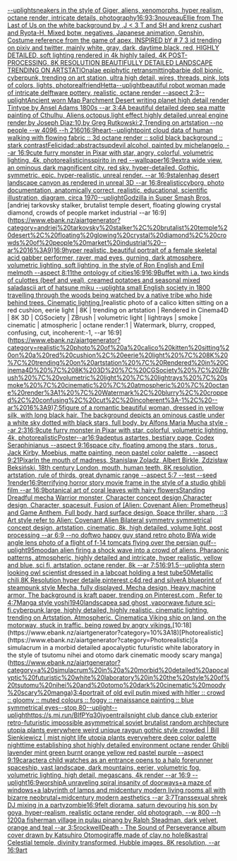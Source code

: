 [--uplight](https://www.ebank.nz/aiartgenerator?category=--uplight)[](https://www.ebank.nz/aiartgenerator?category=)[sneakers in the style of Giger, aliens, xenomorphs, hyper realism, octane render, intricate details, photography](https://www.ebank.nz/aiartgenerator?category=sneakers%20in%20the%20style%20of%20Giger%2C%20aliens%2C%20xenomorphs%2C%20hyper%20realism%2C%20octane%20render%2C%20intricate%20details%2C%20photography)[16:9](https://www.ebank.nz/aiartgenerator?category=16%3A9)[3:3](https://www.ebank.nz/aiartgenerator?category=3%3A3)[nouveau](https://www.ebank.nz/aiartgenerator?category=nouveau)[Ellie from The Last of Us on the white background by ,J < 3 T and SH and krenz cushart and Ryota-H, Mixed botw, negatives, Japanese animation, Genshin, Costume reference from the game of apex, INSPIRED bY # 7 3 id trending on pixiv and twitter, mainly white, gray, dark, daytime,black, red, HIGHLY DETAILED, soft lighting rendered in 4k highly tailed, 4K POST- PROCESSING, 8K RESOLUTION BEAUTIFULLY DETAILED LANDSCAPE TRENDING ON ARTSTATIOn](https://www.ebank.nz/aiartgenerator?category=Ellie%20from%20The%20Last%20of%20Us%20on%20the%20white%20background%20by%20%2CJ%20%3C%203%20T%20and%20SH%20and%20krenz%20cushart%20and%20Ryota-H%2C%20Mixed%20botw%2C%20negatives%2C%20Japanese%20animation%2C%20Genshin%2C%20Costume%20reference%20from%20the%20game%20of%20apex%2C%20INSPIRED%20bY%20%23%207%203%20id%20trending%20on%20pixiv%20and%20twitter%2C%20mainly%20white%2C%20gray%2C%20dark%2C%20daytime%2Cblack%2C%20red%2C%20HIGHLY%20DETAILED%2C%20soft%20lighting%20rendered%20in%204k%20highly%20tailed%2C%204K%20POST-%20PROCESSING%2C%208K%20RESOLUTION%20BEAUTIFULLY%20DETAILED%20LANDSCAPE%20TRENDING%20ON%20ARTSTATIOn)[alae epiphytic retransmitting](https://www.ebank.nz/aiartgenerator?category=alae%20epiphytic%20retransmitting)[barbie doll bionic, cyberpunk, trending on art station, ultra high detail, wires, threads, pink, lots of colors, lights, photoreal](https://www.ebank.nz/aiartgenerator?category=barbie%20doll%20bionic%2C%20cyberpunk%2C%20trending%20on%20art%20station%2C%20ultra%20high%20detail%2C%20wires%2C%20threads%2C%20pink%2C%20lots%20of%20colors%2C%20lights%2C%20photoreal)[friend](https://www.ebank.nz/aiartgenerator?category=friend)[Hetta](https://www.ebank.nz/aiartgenerator?category=Hetta)[--uplight](https://www.ebank.nz/aiartgenerator?category=--uplight)[beautiful robot woman made of intricate delftware pottery, realistic, octane render --aspect 2:3](https://www.ebank.nz/aiartgenerator?category=beautiful%20robot%20woman%20made%20of%20intricate%20delftware%20pottery%2C%20realistic%2C%20octane%20render%20--aspect%202%3A3)[--uplight](https://www.ebank.nz/aiartgenerator?category=--uplight)[Ancient worn Map Parchment Desert writing planet high detail render Tintype by Ansel Adams 1800s --ar 3:4](https://www.ebank.nz/aiartgenerator?category=Ancient%20worn%20Map%20Parchment%20Desert%20writing%20planet%20high%20detail%20render%20Tintype%20by%20Ansel%20Adams%201800s%20--ar%203%3A4)[A beautiful detailed deep sea matte painting of Cthulhu, Aliens,octopus,light effect,highly detailed,unreal engine render,by Joseph Diaz:10,by Greg Rutkowski:2,Trending on artstation --no people --w 4096 --h 2160](https://www.ebank.nz/aiartgenerator?category=A%20beautiful%20detailed%20deep%20sea%20matte%20painting%20of%20Cthulhu%2C%20Aliens%2Coctopus%2Clight%20effect%2Chighly%20detailed%2Cunreal%20engine%20render%2Cby%20Joseph%20Diaz%3A10%2Cby%20Greg%20Rutkowski%3A2%2CTrending%20on%20artstation%20--no%20people%20--w%204096%20--h%202160)[16:9](https://www.ebank.nz/aiartgenerator?category=16%3A9)[heart](https://www.ebank.nz/aiartgenerator?category=heart)[--uplight](https://www.ebank.nz/aiartgenerator?category=--uplight)[point cloud data of human walking with flowing fabric :: 3d octane render :: solid black background :: stark contrast](https://www.ebank.nz/aiartgenerator?category=point%20cloud%20data%20of%20human%20walking%20with%20flowing%20fabric%20%3A%3A%203d%20octane%20render%20%3A%3A%20solid%20black%20background%20%3A%3A%20stark%20contrast)[Felicidad::abstract](https://www.ebank.nz/aiartgenerator?category=Felicidad%3A%3Aabstract)[sup](https://www.ebank.nz/aiartgenerator?category=sup)[devil alcohol, painted by michelangelo, --ar 16:9](https://www.ebank.nz/aiartgenerator?category=devil%20alcohol%2C%20painted%20by%20michelangelo%2C%20--ar%2016%3A9)[cute furry monster in Pixar with star, angry, colorful, volumetric lighting, 4k, photorealistic](https://www.ebank.nz/aiartgenerator?category=cute%20furry%20monster%20in%20Pixar%20with%20star%2C%20angry%2C%20colorful%2C%20volumetric%20lighting%2C%204k%2C%20photorealistic)[insspirito in red  --wallpaper](https://www.ebank.nz/aiartgenerator?category=insspirito%20in%20red%20%20--wallpaper)[16:9](https://www.ebank.nz/aiartgenerator?category=16%3A9)[extra wide view. an ominous dark magnificent city. red sky. hyper-detailed. Gothic. symmetric. epic. hyper-realistic. unreal render. --ar 16:9](https://www.ebank.nz/aiartgenerator?category=extra%20wide%20view.%20an%20ominous%20dark%20magnificent%20city.%20red%20sky.%20hyper-detailed.%20Gothic.%20symmetric.%20epic.%20hyper-realistic.%20unreal%20render.%20--ar%2016%3A9)[stalenhag desert landscape canyon as rendered in unreal 3D   --ar 16:8](https://www.ebank.nz/aiartgenerator?category=stalenhag%20desert%20landscape%20canyon%20as%20rendered%20in%20unreal%203D%20%20%20--ar%2016%3A8)[realistic](https://www.ebank.nz/aiartgenerator?category=realistic)[cyborg, photo documentation, anatomically correct, realistic, educational, scientific illustration, diagram, circa 1970](https://www.ebank.nz/aiartgenerator?category=cyborg%2C%20photo%20documentation%2C%20anatomically%20correct%2C%20realistic%2C%20educational%2C%20scientific%20illustration%2C%20diagram%2C%20circa%201970)[--uplight](https://www.ebank.nz/aiartgenerator?category=--uplight)[Godzilla in Super Smash Bros.](https://www.ebank.nz/aiartgenerator?category=Godzilla%20in%20Super%20Smash%20Bros.)[andriej tarkovsky stalker, brutalist temple desert, floating glowing crystal diamond, crowds of people market industrial --ar 16:9](https://www.ebank.nz/aiartgenerator?category=andriej%20tarkovsky%20stalker%2C%20brutalist%20temple%20desert%2C%20floating%20glowing%20crystal%20diamond%2C%20crowds%20of%20people%20market%20industrial%20--ar%2016%3A9)[16:9](https://www.ebank.nz/aiartgenerator?category=16%3A9)[hyper realistic, beautiful portrait of a female skeletal acid gabber performer, raver, mad eyes, gurning, dark atmosphere, volumetric lighting, soft lighting, in the style of Ron English and Emil melmoth --aspect 8:11](https://www.ebank.nz/aiartgenerator?category=hyper%20realistic%2C%20beautiful%20portrait%20of%20a%20female%20skeletal%20acid%20gabber%20performer%2C%20raver%2C%20mad%20eyes%2C%20gurning%2C%20dark%20atmosphere%2C%20volumetric%20lighting%2C%20soft%20lighting%2C%20in%20the%20style%20of%20Ron%20English%20and%20Emil%20melmoth%20--aspect%208%3A11)[the ontology of cities](https://www.ebank.nz/aiartgenerator?category=the%20ontology%20of%20cities)[16:9](https://www.ebank.nz/aiartgenerator?category=16%3A9)[16:9](https://www.ebank.nz/aiartgenerator?category=16%3A9)[Buffet with i.a. two kinds of culottes (beef and veal), creamed potatoes and seasonal mixed salad](https://www.ebank.nz/aiartgenerator?category=Buffet%20with%20i.a.%20two%20kinds%20of%20culottes%20%28beef%20and%20veal%29%2C%20creamed%20potatoes%20and%20seasonal%20mixed%20salad)[ascii art of hatsune miku --uplight](https://www.ebank.nz/aiartgenerator?category=ascii%20art%20of%20hatsune%20miku%20--uplight)[a small English society in 1800 travelling through the woods being watched by a native tribe who hide behind trees. Cinematic lighting.](https://www.ebank.nz/aiartgenerator?category=a%20small%20English%20society%20in%201800%20travelling%20through%20the%20woods%20being%20watched%20by%20a%20native%20tribe%20who%20hide%20behind%20trees.%20Cinematic%20lighting.)[realistic photo of a calico kitten sitting on a red cushion, eerie light | 8K | trending on artstation | Rendered in Cinema4D | 8K 3D | CGSociety | ZBrush | volumetric light | lightrays | smoke | cinematic | atmospheric | octane render:1 | Watermark, blurry, cropped, confusing, cut, incoherent:-1, --ar 16:9](https://www.ebank.nz/aiartgenerator?category=realistic%20photo%20of%20a%20calico%20kitten%20sitting%20on%20a%20red%20cushion%2C%20eerie%20light%20%7C%208K%20%7C%20trending%20on%20artstation%20%7C%20Rendered%20in%20Cinema4D%20%7C%208K%203D%20%7C%20CGSociety%20%7C%20ZBrush%20%7C%20volumetric%20light%20%7C%20lightrays%20%7C%20smoke%20%7C%20cinematic%20%7C%20atmospheric%20%7C%20octane%20render%3A1%20%7C%20Watermark%2C%20blurry%2C%20cropped%2C%20confusing%2C%20cut%2C%20incoherent%3A-1%2C%20--ar%2016%3A9)[7:5](https://www.ebank.nz/aiartgenerator?category=7%3A5)[figure of a romantic beautiful woman, dressed in yellow silk, with long black hair. The background depicts an ominous castle under a white sky dotted with black stars, full body, by Alfons Maria Mucha style --ar 2:3](https://www.ebank.nz/aiartgenerator?category=figure%20of%20a%20romantic%20beautiful%20woman%2C%20dressed%20in%20yellow%20silk%2C%20with%20long%20black%20hair.%20The%20background%20depicts%20an%20ominous%20castle%20under%20a%20white%20sky%20dotted%20with%20black%20stars%2C%20full%20body%2C%20by%20Alfons%20Maria%20Mucha%20style%20--ar%202%3A3)[16:9](https://www.ebank.nz/aiartgenerator?category=16%3A9)[cute furry monster in Pixar with star, colorful, volumetric lighting, 4k, photorealistic](https://www.ebank.nz/aiartgenerator?category=cute%20furry%20monster%20in%20Pixar%20with%20star%2C%20colorful%2C%20volumetric%20lighting%2C%204k%2C%20photorealistic)[Poster--ar16:9](https://www.ebank.nz/aiartgenerator?category=Poster--ar16%3A9)[adeptus astartes, bestiary page, Codex Seraphinianus --aspect 9:16](https://www.ebank.nz/aiartgenerator?category=adeptus%20astartes%2C%20bestiary%20page%2C%20Codex%20Seraphinianus%20--aspect%209%3A16)[space city, floating among the stars , torus  , Jack Kirby, Moebius, matte painting, neon pastel color palette .  --aspect 9:21](https://www.ebank.nz/aiartgenerator?category=space%20city%2C%20floating%20among%20the%20stars%20%2C%20torus%20%20%2C%20Jack%20Kirby%2C%20Moebius%2C%20matte%20painting%2C%20neon%20pastel%20color%20palette%20.%20%20--aspect%209%3A21)[Pixar](https://www.ebank.nz/aiartgenerator?category=Pixar)[In the mouth of madness, Stanislaw Zoladz, Albert Birkle, Zdzisław Beksiński, 18th century London, mouth, human teeth, 8K resolution, artstation, rule of thirds, great dynamic range --aspect 5:7 --test --seed 1](https://www.ebank.nz/aiartgenerator?category=In%20the%20mouth%20of%20madness%2C%20Stanislaw%20Zoladz%2C%20Albert%20Birkle%2C%20Zdzis%C5%82aw%20Beksi%C5%84ski%2C%2018th%20century%20London%2C%20mouth%2C%20human%20teeth%2C%208K%20resolution%2C%20artstation%2C%20rule%20of%20thirds%2C%20great%20dynamic%20range%20--aspect%205%3A7%20--test%20--seed%201)[render](https://www.ebank.nz/aiartgenerator?category=render)[16:9](https://www.ebank.nz/aiartgenerator?category=16%3A9)[terrifying horror story movie frame in the style of a studio ghibli film --ar 16:9](https://www.ebank.nz/aiartgenerator?category=terrifying%20horror%20story%20movie%20frame%20in%20the%20style%20of%20a%20studio%20ghibli%20film%20--ar%2016%3A9)[botanical art of coral leaves with hairy flowers](https://www.ebank.nz/aiartgenerator?category=botanical%20art%20of%20coral%20leaves%20with%20hairy%20flowers)[Standing Dreadful mecha Warrior monster, Character concept design,Character design,  Character, spacesuit, Fusion of [Alien: Covenant Alien: Prometheus] and Game Anthem,  Full body,  hard surface design, Space thriller, sharp , ::3  Art style refer to Alien: Covenant Alien   Bilateral symmetry       symmetrical   concept design,  artstation, cinematic,  8k, high detailed,  volume light,  post processing    --ar 6:9   --no dof](https://www.ebank.nz/aiartgenerator?category=Standing%20Dreadful%20mecha%20Warrior%20monster%2C%20Character%20concept%20design%2CCharacter%20design%2C%20%20Character%2C%20spacesuit%2C%20Fusion%20of%20%5BAlien%3A%20Covenant%20Alien%3A%20Prometheus%5D%20and%20Game%20Anthem%2C%20%20Full%20body%2C%20%20hard%20surface%20design%2C%20Space%20thriller%2C%20sharp%20%2C%20%3A%3A3%20%20Art%20style%20refer%20to%20Alien%3A%20Covenant%20Alien%20%20%20Bilateral%20symmetry%20%20%20%20%20%20%20symmetrical%20%20%20concept%20design%2C%20%20artstation%2C%20cinematic%2C%20%208k%2C%20high%20detailed%2C%20%20volume%20light%2C%20%20post%20processing%20%20%20%20--ar%206%3A9%20%20%20--no%20dof)[two happy guy stand retro photo BW](https://www.ebank.nz/aiartgenerator?category=two%20happy%20guy%20stand%20retro%20photo%20BW)[a wide angle lens photo of a flight of f-14 tomcats flying over the persian gulf](https://www.ebank.nz/aiartgenerator?category=a%20wide%20angle%20lens%20photo%20of%20a%20flight%20of%20f-14%20tomcats%20flying%20over%20the%20persian%20gulf)[--uplight](https://www.ebank.nz/aiartgenerator?category=--uplight)[95](https://www.ebank.nz/aiartgenerator?category=95)[mood](https://www.ebank.nz/aiartgenerator?category=mood)[an alien firing a shock wave into a crowd of aliens, Pharaonic patterns, atmospheric, highly detailed and intricate, hyper realistic, yellow and blue, sci fi, artstation, octane render, 8k --ar 7:5](https://www.ebank.nz/aiartgenerator?category=an%20alien%20firing%20a%20shock%20wave%20into%20a%20crowd%20of%20aliens%2C%20Pharaonic%20patterns%2C%20atmospheric%2C%20highly%20detailed%20and%20intricate%2C%20hyper%20realistic%2C%20yellow%20and%20blue%2C%20sci%20fi%2C%20artstation%2C%20octane%20render%2C%208k%20--ar%207%3A5)[16:9](https://www.ebank.nz/aiartgenerator?category=16%3A9)[1.5](https://www.ebank.nz/aiartgenerator?category=1.5)[--uplight](https://www.ebank.nz/aiartgenerator?category=--uplight)[a stern looking owl scientist dressed in a labcoat holding a test tube](https://www.ebank.nz/aiartgenerator?category=a%20stern%20looking%20owl%20scientist%20dressed%20in%20a%20labcoat%20holding%20a%20test%20tube)[50](https://www.ebank.nz/aiartgenerator?category=50)[Metallic chili,8K Resolution,hyper detaile,pinterest,c4d,red and silver](https://www.ebank.nz/aiartgenerator?category=Metallic%20chili%2C8K%20Resolution%2Chyper%20detaile%2Cpinterest%2Cc4d%2Cred%20and%20silver)[A blueprint of steampunk style Mecha,  fully displayed, Mecha design, Heavy machine armor,  The background is kraft paper,  trending on Pinterest.com  ,  Refer to 4:7](https://www.ebank.nz/aiartgenerator?category=A%20blueprint%20of%20steampunk%20style%20Mecha%2C%20%20fully%20displayed%2C%20Mecha%20design%2C%20Heavy%20machine%20armor%2C%20%20The%20background%20is%20kraft%20paper%2C%20%20trending%20on%20Pinterest.com%20%20%2C%20%20Refer%20to%204%3A7)[Manga style yoshi](https://www.ebank.nz/aiartgenerator?category=Manga%20style%20yoshi)[1940](https://www.ebank.nz/aiartgenerator?category=1940)[landscape](https://www.ebank.nz/aiartgenerator?category=landscape)[a sad ghost ,vaporwave,future sci-fi,cyberpunk,large, highly detailed, highly realistic. cinematic lighting, trending on Artstation. Atmospheric. Cinematic](https://www.ebank.nz/aiartgenerator?category=a%20sad%20ghost%20%2Cvaporwave%2Cfuture%20sci-fi%2Ccyberpunk%2Clarge%2C%20highly%20detailed%2C%20highly%20realistic.%20cinematic%20lighting%2C%20trending%20on%20Artstation.%20Atmospheric.%20Cinematic)[a Viking ship on land, on the motorway, stuck in traffic. being rowed by angry vikings.](https://www.ebank.nz/aiartgenerator?category=a%20Viking%20ship%20on%20land%2C%20on%20the%20motorway%2C%20stuck%20in%20traffic.%20being%20rowed%20by%20angry%20vikings.)[10:18](https://www.ebank.nz/aiartgenerator?category=10%3A18)[Photorealistic](https://www.ebank.nz/aiartgenerator?category=Photorealistic)[a simulacrum in a morbid detailed apocalyptic futuristic white laboratory in the style of tsutomu nihei and otomo dark cinematic moody scary manga](https://www.ebank.nz/aiartgenerator?category=a%20simulacrum%20in%20a%20morbid%20detailed%20apocalyptic%20futuristic%20white%20laboratory%20in%20the%20style%20of%20tsutomu%20nihei%20and%20otomo%20dark%20cinematic%20moody%20scary%20manga)[3:4](https://www.ebank.nz/aiartgenerator?category=3%3A4)[portrait of old evil putin mixed with hitler :: crowd :: gloomy :: muted colours :: foggy :: renaissance painting :: blue symmetrical eyes--stop 80](https://www.ebank.nz/aiartgenerator?category=portrait%20of%20old%20evil%20putin%20mixed%20with%20hitler%20%3A%3A%20crowd%20%3A%3A%20gloomy%20%3A%3A%20muted%20colours%20%3A%3A%20foggy%20%3A%3A%20renaissance%20painting%20%3A%3A%20blue%20symmetrical%20eyes--stop%2080)[--uplight](https://www.ebank.nz/aiartgenerator?category=--uplight)[--uplight](https://www.ebank.nz/aiartgenerator?category=--uplight)[<https://s.mj.run/BlfPYq30jyo>](https://www.ebank.nz/aiartgenerator?category=%3Chttps%3A//s.mj.run/BlfPYq30jyo%3E)[entrails](https://www.ebank.nz/aiartgenerator?category=entrails)[night club dance club exterior retro-futuristic impossible asymmetrical soviet brutalist random architecture utopia plants everywhere weird unique raygun gothic style crowded | Bill Sienkiewicz |   mist night life utopia plants everywhere deep color palette nighttime establishing shot highly detailed environment octane render Ghibli lavender mint green burnt orange yellow red pastel purple --aspect 9:19](https://www.ebank.nz/aiartgenerator?category=night%20club%20dance%20club%20exterior%20retro-futuristic%20impossible%20asymmetrical%20soviet%20brutalist%20random%20architecture%20utopia%20plants%20everywhere%20weird%20unique%20raygun%20gothic%20style%20crowded%20%7C%20Bill%20Sienkiewicz%20%7C%20%20%20mist%20night%20life%20utopia%20plants%20everywhere%20deep%20color%20palette%20nighttime%20establishing%20shot%20highly%20detailed%20environment%20octane%20render%20Ghibli%20lavender%20mint%20green%20burnt%20orange%20yellow%20red%20pastel%20purple%20--aspect%209%3A19)[caracter](https://www.ebank.nz/aiartgenerator?category=caracter)[a child watches as an entrance opens to a halo forerunner spaceship, vast landscape, dark mountains, eerier, volumetric fog, volumetric lighting, high detail, megascans, 4k render --ar 16:9 --uplight](https://www.ebank.nz/aiartgenerator?category=a%20child%20watches%20as%20an%20entrance%20opens%20to%20a%20halo%20forerunner%20spaceship%2C%20vast%20landscape%2C%20dark%20mountains%2C%20eerier%2C%20volumetric%20fog%2C%20volumetric%20lighting%2C%20high%20detail%2C%20megascans%2C%204k%20render%20--ar%2016%3A9%20--uplight)[16:9](https://www.ebank.nz/aiartgenerator?category=16%3A9)[worship](https://www.ebank.nz/aiartgenerator?category=worship)[A unraveling spiral insanity of doorways+a maze of windows+a labyrinth of lamps and midcentury modern living rooms all with bizarre neobrutal+midcentury modern aesthetics --ar 3:7](https://www.ebank.nz/aiartgenerator?category=A%20unraveling%20spiral%20insanity%20of%20doorways%2Ba%20maze%20of%20windows%2Ba%20labyrinth%20of%20lamps%20and%20midcentury%20modern%20living%20rooms%20all%20with%20bizarre%20neobrutal%2Bmidcentury%20modern%20aesthetics%20--ar%203%3A7)[Transsexual shrek DJ mixing in a party](https://www.ebank.nz/aiartgenerator?category=Transsexual%20shrek%20DJ%20mixing%20in%20a%20party)[zombie](https://www.ebank.nz/aiartgenerator?category=zombie)[16:9](https://www.ebank.nz/aiartgenerator?category=16%3A9)[felt diorama, saturn devouring his son by goya, hyper-realism, realistic octane render, old photograph, --w 800 --h 1200](https://www.ebank.nz/aiartgenerator?category=felt%20diorama%2C%20saturn%20devouring%20his%20son%20by%20goya%2C%20hyper-realism%2C%20realistic%20octane%20render%2C%20old%20photograph%2C%20--w%20800%20--h%201200)[a fisherman village in pulau pinang by Ralph Steadman, dark velvet, orange and teal  --ar 3:5](https://www.ebank.nz/aiartgenerator?category=a%20fisherman%20village%20in%20pulau%20pinang%20by%20Ralph%20Steadman%2C%20dark%20velvet%2C%20orange%20and%20teal%20%20--ar%203%3A5)[rockwell](https://www.ebank.nz/aiartgenerator?category=rockwell)[Death - The Sound of Perseverance album cover drawn by Katsuhiro Otomo](https://www.ebank.nz/aiartgenerator?category=Death%20-%20The%20Sound%20of%20Perseverance%20album%20cover%20drawn%20by%20Katsuhiro%20Otomo)[giraffe,made of clay,no hole](https://www.ebank.nz/aiartgenerator?category=giraffe%2Cmade%20of%20clay%2Cno%20hole)[8k](https://www.ebank.nz/aiartgenerator?category=8k)[astral Celestial temple, divinity transformed, Hubble images, 8K resolution, --ar 16:9](https://www.ebank.nz/aiartgenerator?category=astral%20Celestial%20temple%2C%20divinity%20transformed%2C%20Hubble%20images%2C%208K%20resolution%2C%20--ar%2016%3A9)[art](https://www.ebank.nz/aiartgenerator?category=art)